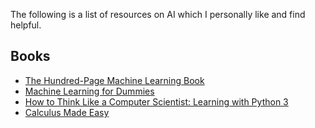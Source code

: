 The following is a list of resources on AI which I personally like and find helpful.

## Books

* [The Hundred-Page Machine Learning Book](https://drive.google.com/file/d/1GaSM5pIEk_BrTqroGrQoGF9P2K9Fb766/view)
* [Machine Learning for Dummies](https://mscdss.ds.unipi.gr/wp-content/uploads/2018/02/Untitled-attachment-00056-2-1.pdf)
* [How to Think Like a Computer Scientist: Learning with Python 3](https://media.readthedocs.org/pdf/howtothink/latest/howtothink.pdf)
* [Calculus Made Easy](https://github.com/lahorekid/Calculus/blob/master/Calculus%20Made%20Easy.pdf)




